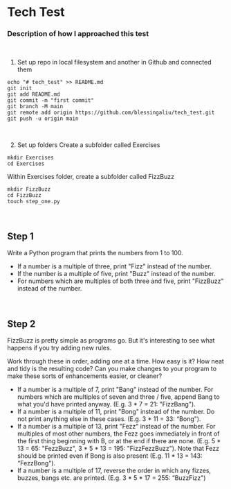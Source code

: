 # Tech Test 

### Description of how I approached this test
<br/>

1. Set up repo in local filesystem and another in Github and connected them
```
echo "# tech_test" >> README.md
git init
git add README.md
git commit -m "first commit"
git branch -M main
git remote add origin https://github.com/blessingaliu/tech_test.git
git push -u origin main
```
<br/>


2. Set up folders 
Create a subfolder called Exercises 
```
mkdir Exercises
cd Exercises
```
Within Exercises folder, create a subfolder called FizzBuzz

```
mkdir FizzBuzz
cd FizzBuzz
touch step_one.py
```
<br/>


## Step 1 

Write a Python program that prints the numbers from 1 to 100. 
- If a number is a multiple of three, print "Fizz" instead of the number. 
- If the number is a multiple of five, print "Buzz" instead of the number.
- For numbers which are multiples of both three and five, print "FizzBuzz" instead of the number. 

<br/>


## Step 2

FizzBuzz is pretty simple as programs go. But it's interesting to see what happens if you try adding new rules. 

Work through these in order, adding one at a time. How easy is it? How neat and tidy is the resulting code? Can you make changes to your program to make these sorts of enhancements easier, or cleaner? 
- If a number is a multiple of 7, print "Bang" instead of the number. For numbers which are multiples of seven and three / five, append Bang to what you'd have printed anyway. (E.g. 3 * 7 = 21: "FizzBang").
- If a number is a multiple of 11, print "Bong" instead of the number. Do not print anything else in these cases. (E.g. 3 * 11 = 33: “Bong").
- If a number is a multiple of 13, print "Fezz" instead of the number. For multiples of most other numbers, the Fezz goes immediately in front of the first thing beginning with B, or at the end if there are none. (E.g. 5 * 13 = 65: "FezzBuzz", 3 * 5 * 13 = 195: "FizzFezzBuzz"). Note that Fezz should be printed even if Bong is also present (E.g. 11 * 13 = 143: “FezzBong").
- If a number is a multiple of 17, reverse the order in which any fizzes, buzzes, bangs etc. are printed. (E.g. 3 * 5 * 17 = 255: “BuzzFizz") 
